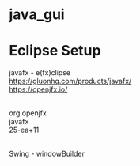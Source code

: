 # java_gui</BR>

# Eclipse Setup</BR>
javafx - e(fx)clipse</BR>
https://gluonhq.com/products/javafx/</BR>
https://openjfx.io/</BR>

<dependency></BR>
    <groupId>org.openjfx</groupId></BR>
    <artifactId>javafx</artifactId></BR>
    <version>25-ea+11</version></BR>
</dependency></BR>

Swing - windowBuilder</BR>
